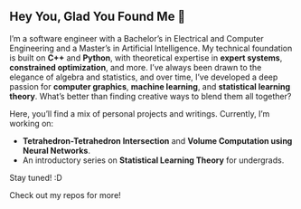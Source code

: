 ## Hey You, Glad You Found Me 👋  

I’m a software engineer with a Bachelor’s in Electrical and Computer Engineering and a Master’s in Artificial Intelligence. My technical foundation is built on **C++** and **Python**, with theoretical expertise in **expert systems**, **constrained optimization**, and more. I’ve always been drawn to the elegance of algebra and statistics, and over time, I’ve developed a deep passion for **computer graphics**, **machine learning**, and **statistical learning theory**. What’s better than finding creative ways to blend them all together?  

Here, you’ll find a mix of personal projects and writings. Currently, I’m working on:  
- **Tetrahedron-Tetrahedron Intersection** and **Volume Computation using Neural Networks**.  
- An introductory series on **Statistical Learning Theory** for undergrads.  

Stay tuned! :D  

Check out my repos for more!  
